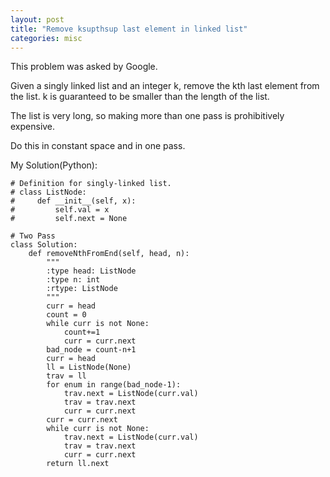 ```yaml
---
layout: post
title: "Remove ksupthsup last element in linked list"
categories: misc
---
```


This problem was asked by Google.

Given a singly linked list and an integer k, remove the kth last element from the list. k is guaranteed to be smaller than the length of the list.

The list is very long, so making more than one pass is prohibitively expensive.

Do this in constant space and in one pass.


My Solution(Python):
```
# Definition for singly-linked list.
# class ListNode:
#     def __init__(self, x):
#         self.val = x
#         self.next = None

# Two Pass
class Solution:
    def removeNthFromEnd(self, head, n):
        """
        :type head: ListNode
        :type n: int
        :rtype: ListNode
        """
        curr = head
        count = 0
        while curr is not None:
            count+=1
            curr = curr.next
        bad_node = count-n+1
        curr = head
        ll = ListNode(None)
        trav = ll
        for enum in range(bad_node-1):
            trav.next = ListNode(curr.val)
            trav = trav.next
            curr = curr.next
        curr = curr.next
        while curr is not None:
            trav.next = ListNode(curr.val)
            trav = trav.next
            curr = curr.next
        return ll.next
```
